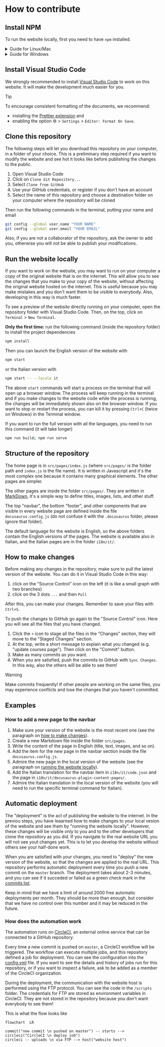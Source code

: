 # How to contribute

## Install NPM

To run the website locally, first you need to have `npm` installed.

<details>
<summary>Guide for Linux/Mac</summary>

https://docs.npmjs.com/downloading-and-installing-node-js-and-npm#using-a-node-version-manager-to-install-nodejs-and-npm

</details>

<details>
<summary>Guide for Windows</summary>

1. Click on the Windows icon
2. Write PowerShell
3. Right-click and choose "Run as administrator"
4. A blue window will open

Copy the following command on the PowerShell and run it pressing Enter

```bash
# installs fnm (Fast Node Manager)
winget install Schniz.fnm
```

When it finishes, close the PowerShell and reopen it as administrator.

Then copy the following commands to the PowerShell and run them pressing Enter

```bash
# allow running scripts like yarn
Set-ExecutionPolicy Unrestricted

# configure fnm environment
fnm env --use-on-cd | Out-String | Invoke-Expression
if (!(Test-Path -Path $PROFILE)) {
  New-Item -ItemType File -Path $PROFILE -Force
}
Add-Content -Path $profile -Value 'fnm env --use-on-cd | Out-String | Invoke-Expression'

# download and install Node.js
fnm use --install-if-missing 20

# verifies the right Node.js version is in the environment
node -v # should print `v20.16.0`

# verifies the right npm version is in the environment
npm -v # should print `10.8.1`
```

</details>

## Install Visual Studio Code

We strongly recommended to install [Visual Studio Code](https://code.visualstudio.com/) to work on this website. It will make the development much easier for you.

> [!TIP]
>
> To encourage consistent formatting of the documents, we recommend:
>
> - installing the [Prettier extension](https://marketplace.visualstudio.com/items?itemName=esbenp.prettier-vscode) and
> - enabling the option ⚙️ > `Settings` > `Editor: Format On Save`.

## Clone this repository

The following steps will let you download this repository on your computer, in a folder of your choice. This is a preliminary step required if you want to modify the website and see hot it looks like before publishing the changes to the public.

1. Open Visual Studio Code
2. Click on `Clone Git Repository...`
3. Select `Clone from GitHub`
4. Use your GitHub credentials, or register if you don't have an account
5. Select the name of this repository and choose a destination folder on your computer where the repository will be cloned

Then run the following commands in the terminal, putting your name and email

```bash
git config --global user.name "YOUR NAME"
git config --global user.email "YOUR EMAIL"
```

Also, if you are not a collaborator of the repository, ask the owner to add you, otherwise you will not be able to publish your modifications.

## Run the website locally

If you want to work on the website, you may want to run on your computer a copy of the original website that is on the internet. This will allow you to see the changes that you make to your copy of the website, without affecting the original website hosted on the internet. This is useful because you may make mistakes and you don't want them to be visible to everybody. Also, developing in this way is much faster.

To see a preview of the website directly running on your computer, open the repository folder with Visual Studio Code. Then, on the top, click on `Terminal` > `New Terminal`.

**Only the first time:** run the following command (inside the repository folder) to install the project dependencies

```bash
npm install
```

Then you can launch the English version of the website with

```bash
npm start
```

or the Italian version with

```bash
npm start -- --locale it
```

The above `start` commands will start a process on the terminal that will open up a browser window. The process will keep running in the terminal and if you make changes to the website code while the process is running, the changes will be immediately shown also on the browser window.
If you want to stop or restart the process, you can kill it by pressing `Ctrl+C` (twice on Windows) in the Terminal window.

If you want to run the full version with all the languages, you need to run this command (it will take longer)

```bash
npm run build; npm run serve
```

## Structure of the repository

The home page is in `src/pages/index.js` (where `src/pages/` is the folder path and `index.js` is the file name). It is written in Javascript and it's the most complex one because it contains many graphical elements. The other pages are simpler.

The other pages are inside the folder `src/pages/`. They are written in [MarkDown](https://joplinapp.org/help/apps/markdown/), it's a simple way to define titles, images, lists, and other stuff.

The top "navbar", the bottom "footer", and other components that are visible in every website page are defined inside the file `docusaurus.config.js` (do not confuse it with the `.docusaurus` folder, please ignore that folder).

The default language for the website is English, so the above folders contain the English versions of the pages. The website is available also in Italian, and the italian pages are in the folder `i18n/it/`.

## How to make changes

Before making any changes in the repository, make sure to pull the latest version of the website. You can do it in Visual Studio Code in this way:

1. click on the "Source Control" icon on the left (it is like a small graph with two branches)
2. click on the 3 dots `...` and then `Pull`

After this, you can make your changes. Remember to save your files with `Ctrl+S`.

To push the changes to GitHub go again to the "Source Control" icon. Here you will see all the files that you have changed.

1. Click the `+` icon to stage all the files in the "Changes" section, they will move to the "Staged Changes" section.
2. At the top, write a short message to explain what you changed (e.g. "update courses page"). Then click on the "Commit" button.
3. Make as many commits as you want.
4. When you are satisfied, push the commits to GitHub with `Sync Changes`. In this way, also the others will be able to see them!

> [!WARNING]
>
> Make commits frequently! If other people are working on the same files, you may experience conflicts and lose the changes that you haven't committed.

## Examples

### How to add a new page to the navbar

1. Make sure your version of the website is the most recent one (see the paragraph on [how to make changes](#how-to-make-changes)).
2. Create a new Markdown file inside the folder `src/pages`.
3. Write the content of the page in English (title, text, images, and so on).
4. Add the item for the new page in the navbar section inside the file `docusaurus.config.js`.
5. Admire the new page in the local version of the website (see the paragraph on [running the website locally](#run-the-website-locally)).
6. Add the Italian translation for the navbar item in `i18n/it/code.json` and the page in `i18n/it/docusaurus-plugin-content-pages/`.
7. Admire the Italian translation in the local version of the website (you will need to run the specific terminal command for Italian).

## Automatic deployment

The "deployment" is the act of publishing the website to the internet. In the previou steps, you have leaarned how to make changes to your local vesion of the website and see them by "running the website locally". However, these changes will be visible only to you and to the other developers that clone the repository as you did. If you navigate to the real website URL you will not see yout changes yet. This is to let you develop the website without others see your half-done work.

When you are satisfied with your changes, you need to "deploy" the new version of the website, so that the changes are applied to the real URL. This repository performs automatic deployment every time you push a new commit on the `master` branch. The deployment takes about 2-3 minutes, and you can see if it succeded or failed as a green check mark in the [commits list](https://github.com/samupino/bestmessina-website/commits/master/).

Keep in mind that we have a limit of around 2000 free automatic deployments per month. They should be more than enough, but consider that we have no control over this number and it may be reduced in the future.

### How does the automation work

The automation runs on [CircleCI](https://circleci.com/), an external online service that can be connected to a GitHub repository.

Every time a new commit is pushed on `master`, a CircleCI workflow will be triggered. The workflow can execute multiple jobs, and this repository defined a job for deployment. You can see the configuration into the [config.yml](./circleci/config.yml) file. If you want to see the details and history of jobs run for this repository, or if you want to inspect a failure, ask to be added as a member of the CircleCI organization.

During the deployment, the communication with the website host is performed using the FTP protocol. You can see the code in the `/scripts` folder. The credentials for FTP are stored as environment variables in CircleCI. They are not stored in the repository because you don't want everybody to see them!

This is what the flow looks like

```mermaid
flowchart  LR

commit("new commit \n pushed on master") -- starts --> circleci("CircleCI \n deploy job")
circleci -- uploads \n via FTP --> host("website host")
```
